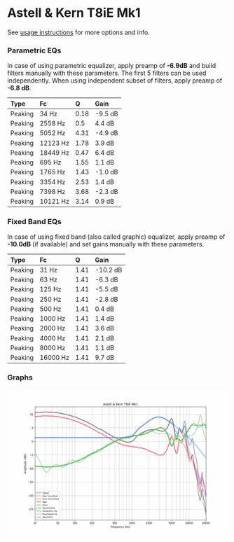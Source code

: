 # Astell & Kern T8iE Mk1
See [usage instructions](https://github.com/jaakkopasanen/AutoEq#usage) for more options and info.

### Parametric EQs
In case of using parametric equalizer, apply preamp of **-6.9dB** and build filters manually
with these parameters. The first 5 filters can be used independently.
When using independent subset of filters, apply preamp of **-6.8 dB**.

| Type    | Fc       |    Q | Gain    |
|:--------|:---------|:-----|:--------|
| Peaking | 34 Hz    | 0.18 | -9.5 dB |
| Peaking | 2558 Hz  | 0.5  | 4.4 dB  |
| Peaking | 5052 Hz  | 4.31 | -4.9 dB |
| Peaking | 12123 Hz | 1.78 | 3.9 dB  |
| Peaking | 18449 Hz | 0.47 | 6.4 dB  |
| Peaking | 695 Hz   | 1.55 | 1.1 dB  |
| Peaking | 1765 Hz  | 1.43 | -1.0 dB |
| Peaking | 3354 Hz  | 2.53 | 1.4 dB  |
| Peaking | 7398 Hz  | 3.68 | -2.3 dB |
| Peaking | 10121 Hz | 3.14 | 0.9 dB  |

### Fixed Band EQs
In case of using fixed band (also called graphic) equalizer, apply preamp of **-10.0dB**
(if available) and set gains manually with these parameters.

| Type    | Fc       |    Q | Gain     |
|:--------|:---------|:-----|:---------|
| Peaking | 31 Hz    | 1.41 | -10.2 dB |
| Peaking | 63 Hz    | 1.41 | -6.3 dB  |
| Peaking | 125 Hz   | 1.41 | -5.5 dB  |
| Peaking | 250 Hz   | 1.41 | -2.8 dB  |
| Peaking | 500 Hz   | 1.41 | 0.4 dB   |
| Peaking | 1000 Hz  | 1.41 | 1.4 dB   |
| Peaking | 2000 Hz  | 1.41 | 3.6 dB   |
| Peaking | 4000 Hz  | 1.41 | 2.1 dB   |
| Peaking | 8000 Hz  | 1.41 | 1.1 dB   |
| Peaking | 16000 Hz | 1.41 | 9.7 dB   |

### Graphs
![](./Astell%20&%20Kern%20T8iE%20Mk1.png)